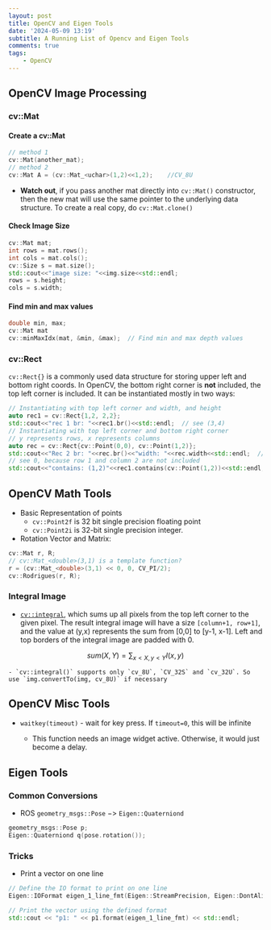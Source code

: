 ```yaml
---
layout: post
title: OpenCV and Eigen Tools
date: '2024-05-09 13:19'
subtitle: A Running List of Opencv and Eigen Tools
comments: true
tags:
    - OpenCV
---
```


## OpenCV Image Processing

### cv::Mat

#### Create a cv::Mat

```cpp
// method 1
cv::Mat(another_mat);
// method 2
cv::Mat A = (cv::Mat_<uchar>(1,2)<<1,2);    //CV_8U
```

- **Watch out**, if you pass another mat directly into `cv::Mat()` constructor, then the new mat will use the same pointer to the underlying data structure. To create a real copy, do `cv::Mat.clone()`

#### Check Image Size

```cpp
cv::Mat mat;
int rows = mat.rows();
int cols = mat.cols();
cv::Size s = mat.size();
std::cout<<"image size: "<<img.size<<std::endl;
rows = s.height;
cols = s.width;
```

#### Find min and max values

```cpp
double min, max;
cv::Mat mat
cv::minMaxIdx(mat, &min, &max);  // Find min and max depth values
```

### cv::Rect

`cv::Rect{}` is a commonly used data structure for storing upper left and bottom right coords. In OpenCV, the bottom right corner is **not** included, the top left corner is included. It can be instantiated mostly in two ways: 

```cpp
// Instantiating with top left corner and width, and height
auto rec1 = cv::Rect{1,2, 2,2};
std::cout<<"rec 1 br: "<<rec1.br()<<std::endl;  // see (3,4)
// Instantiating with top left corner and bottom right corner
// y represents rows, x represents columns
auto rec = cv::Rect{cv::Point(0,0), cv::Point(1,2)};
std::cout<<"Rec 2 br: "<<rec.br()<<"width: "<<rec.width<<std::endl;  // see (1,2), width is 1
// see 0, because row 1 and column 2 are not included
std::cout<<"contains: (1,2)"<<rec1.contains(cv::Point(1,2))<<std::endl;
```

## OpenCV Math Tools

- Basic Representation of points
    - `cv::Point2f` is 32 bit single precision floating point
    - `cv::Point2i` is 32-bit single precision integer.
- Rotation Vector and Matrix:
```cpp
cv::Mat r, R;
// cv::Mat_<double>(3,1) is a template function?
r = (cv::Mat_<double>(3,1) << 0, 0, CV_PI/2);
cv::Rodrigues(r, R);
```

### Integral Image
- [`cv::integral`](https://docs.opencv.org/3.4/d7/d1b/group__imgproc__misc.html#ga97b87bec26908237e8ba0f6e96d23e28), which sums up all pixels from the top left corner to the given pixel. The result integral image will have a size `[column+1, row+1]`, and the value at (y,x) represents the sum from [0,0] to [y-1, x-1]. Left and top borders of the integral image are padded with 0. 

$$
sum(X,Y) = \sum_{x<X, y<Y} I(x,y)
$$

    - `cv::integral()` supports only `cv_8U`, `CV_32S` and `cv_32U`. So use `img.convertTo(img, cv_8U)` if necessary


## OpenCV Misc Tools

- `waitkey(timeout)` - wait for key press. If `timeout=0`, this will be infinite

    - This function needs an image widget active. Otherwise, it would just become a delay.


## Eigen Tools

### Common Conversions

- ROS `geometry_msgs::Pose` $->$  `Eigen::Quaterniond`

```cpp
geometry_msgs::Pose p;
Eigen::Quaterniond q(pose.rotation());
```

### Tricks

- Print a vector on one line

```cpp
// Define the IO format to print on one line
Eigen::IOFormat eigen_1_line_fmt(Eigen::StreamPrecision, Eigen::DontAlignCols, ", ", ", ", "", "", " [", "] ");

// Print the vector using the defined format
std::cout << "p1: " << p1.format(eigen_1_line_fmt) << std::endl;
```
